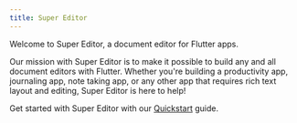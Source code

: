 ```yaml
---
title: Super Editor
---
```

Welcome to Super Editor, a document editor for Flutter apps.

Our mission with Super Editor is to make it possible to build any and all document
editors with Flutter. Whether you're building a productivity app, journaling app, note
taking app, or any other app that requires rich text layout and editing, Super Editor
is here to help!

Get started with Super Editor with our [Quickstart](/super-editor/guides/quickstart) guide.
